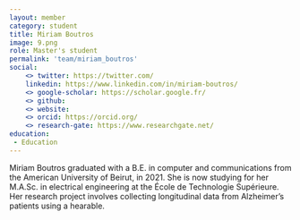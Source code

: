 ```yaml
---
layout: member
category: student
title: Miriam Boutros
image: 9.png
role: Master's student
permalink: 'team/miriam_boutros'
social:
    <> twitter: https://twitter.com/
    linkedin: https://www.linkedin.com/in/miriam-boutros/
    <> google-scholar: https://scholar.google.fr/
    <> github: 
    <> website:
    <> orcid: https://orcid.org/
    <> research-gate: https://www.researchgate.net/
education:
 - Education
---
```


Miriam Boutros graduated with a B.E. in computer and communications from the American University of Beirut, in 2021. She is now studying for her M.A.Sc. in electrical engineering at the École de Technologie Supérieure. Her research project involves collecting longitudinal data from Alzheimer’s patients using a hearable.